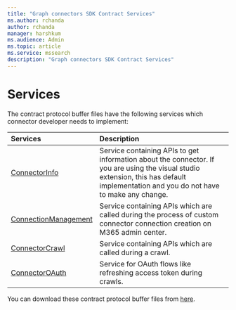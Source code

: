 ```yaml
---
title: "Graph connectors SDK Contract Services"
ms.author: rchanda
author: rchanda
manager: harshkum
ms.audience: Admin
ms.topic: article
ms.service: mssearch
description: "Graph connectors SDK Contract Services"
---
```


# Services

The contract protocol buffer files have the following services which connector developer needs to implement:

|Services |Description |
|:----------|:-------------|
|[ConnectorInfo](/microsoftsearch/custom-connector-sdk-contracts-connectorinfo.md) |Service containing APIs to get information about the connector. If you are using the visual studio extension, this has default implementation and you do not have to make any change. |
|[ConnectionManagement](/MicrosoftSearch/custom-connector-sdk-contracts-connectionmanagement.md) |Service containing APIs which are called during the process of custom connector connection creation on M365 admin center. |
|[ConnectorCrawl](/MicrosoftSearch/custom-connector-sdk-contracts-connectorcrawler.md) |Service containing APIs which are called during a crawl. |
|[ConnectorOAuth](/MicrosoftSearch/custom-connector-sdk-contracts-connectoroauth.md) |Service for OAuth flows like refreshing access token during crawls. |

You can download these contract protocol buffer files from [here](https://github.com/microsoftgraph/msgraph-connectors-sdk/tree/main/Contracts).
